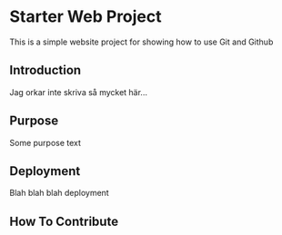 # Starter Web Project

This is a simple website project for showing how to use Git and Github

## Introduction

Jag orkar inte skriva så mycket här...

## Purpose

Some purpose text

## Deployment

Blah blah blah deployment

## How To Contribute
